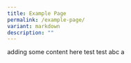```yaml
---
title: Example Page
permalink: /example-page/
variant: markdown
description: ""
---
```

adding some content here test test abc a
